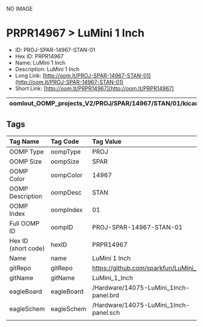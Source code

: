 


  
NO IMAGE  
# PRPR14967 > LuMini 1 Inch

- ID: PROJ-SPAR-14967-STAN-01
- Hex ID: PRPR14967
- Name: LuMini 1 Inch
- Description: LuMini 1 Inch
- Long Link: [http://oom.lt/PROJ-SPAR-14967-STAN-01](http://oom.lt/PROJ-SPAR-14967-STAN-01)
- Short Link: [http://oom.lt/PRPR14967](http://oom.lt/PRPR14967)
  

|oomlout_OOMP_projects_V2/PROJ/SPAR/14967/STAN/01/kicadPcb3dFront.png|oomlout_OOMP_projects_V2/PROJ/SPAR/14967/STAN/01/kicadPcb3dBack.png|oomlout_OOMP_projects_V2/PROJ/SPAR/14967/STAN/01/kicadPcb3d.png||
| :---: | :---: | :---: | :---: |

## Tags
  

|Tag Name|Tag Code|Tag Value|
| :--- | :--- | :--- |
|OOMP Type|oompType|PROJ|
|OOMP Size|oompSize|SPAR|
|OOMP Color|oompColor|14967|
|OOMP Description|oompDesc|STAN|
|OOMP Index|oompIndex|01|
|Full OOMP ID|oompID|PROJ-SPAR-14967-STAN-01|
|Hex ID (short code)|hexID|PRPR14967|
|Name|name|LuMini 1 Inch|
|gitRepo|gitRepo|https://github.com/sparkfun/LuMini_1_Inch|
|gitName|gitName|LuMini_1_Inch|
|eagleBoard|eagleBoard|/Hardware/14075-LuMini_1Inch-panel.brd|
|eagleSchem|eagleSchem|/Hardware/14075-LuMini_1Inch-panel.sch|
||||
